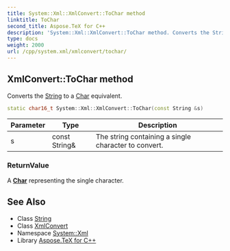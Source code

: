 ```yaml
---
title: System::Xml::XmlConvert::ToChar method
linktitle: ToChar
second_title: Aspose.TeX for C++
description: 'System::Xml::XmlConvert::ToChar method. Converts the String to a Char equivalent in C++.'
type: docs
weight: 2000
url: /cpp/system.xml/xmlconvert/tochar/
---
```

## XmlConvert::ToChar method


Converts the [String](../../../system/string/) to a [Char](../../../system/char/) equivalent.

```cpp
static char16_t System::Xml::XmlConvert::ToChar(const String &s)
```


| Parameter | Type | Description |
| --- | --- | --- |
| s | const String\& | The string containing a single character to convert. |

### ReturnValue

A **[Char](../../../system/char/)** representing the single character.

## See Also

* Class [String](../../../system/string/)
* Class [XmlConvert](../)
* Namespace [System::Xml](../../)
* Library [Aspose.TeX for C++](../../../)

